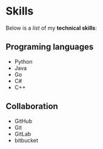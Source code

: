 # Skills

Below is a _list_ of my **technical skills**:

## Programing languages
- Python
- Java
- Go
- C#
- C++

## Collaboration
- GitHub
- Git
- GitLab
- bitbucket
